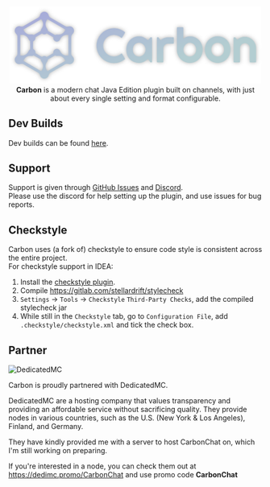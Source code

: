 <p align="center">
    <img src=".github/assets/Carbon_Banner.png" alt="Carbon plugin banner." width="500" height="auto" /><br>
<b>Carbon</b> is a modern chat Java Edition plugin built on channels, with just about every single setting and format configurable.
</p>

## Dev Builds

Dev builds can be found [here](https://jenkins.ocelotpotpie.com:8443/job/Carbon/).

## Support

Support is given through [GitHub Issues](https://github.com/Hexaoxide/Carbon/issues)
and [Discord](https://discord.gg/S8s75Yf).  
Please use the discord for help setting up the plugin, and use issues for bug reports.

## Checkstyle

Carbon uses (a fork of) checkstyle to ensure code style is consistent across the entire project.  
For checkstyle support in IDEA:

1. Install the [checkstyle plugin](https://github.com/jshiell/checkstyle-idea).
2. Compile https://gitlab.com/stellardrift/stylecheck
3. `Settings` -> `Tools` -> `Checkstyle` `Third-Party Checks`, add the compiled stylecheck jar
4. While still in the `Checkstyle` tab, go to `Configuration File`, add `.checkstyle/checkstyle.xml` and tick the check
   box.

## Partner

![DedicatedMC](https://i.imgur.com/cbWjWFx.png)

Carbon is proudly partnered with DedicatedMC.

DedicatedMC are a hosting company that values transparency and providing an affordable service without sacrificing
quality. They provide nodes in various countries, such as the U.S. (New York & Los Angeles), Finland, and Germany.

They have kindly provided me with a server to host CarbonChat on, which I'm still working on preparing.

If you're interested in a node, you can check them out at https://dedimc.promo/CarbonChat and use promo code **CarbonChat**
